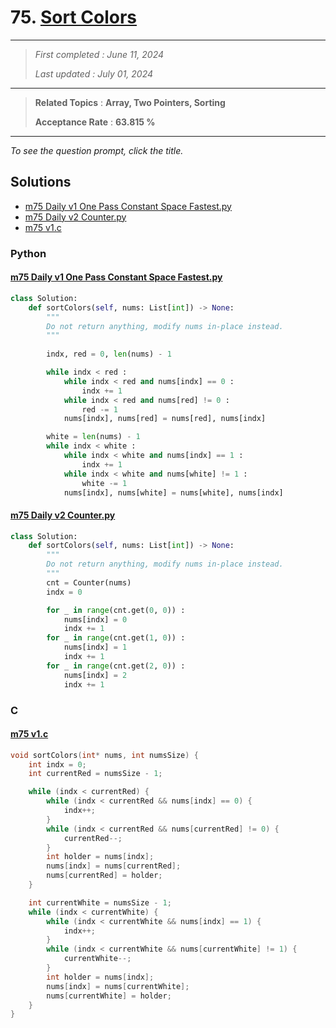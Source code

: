 # 75. [Sort Colors](<https://leetcode.com/problems/sort-colors>)

------

> *First completed : June 11, 2024*
>
> *Last updated : July 01, 2024*


------

> **Related Topics** : **Array, Two Pointers, Sorting**
>
> **Acceptance Rate** : **63.815 %**


------

*To see the question prompt, click the title.*

## Solutions

- [m75 Daily v1 One Pass Constant Space Fastest.py](<../my-submissions/m75 Daily v1 One Pass Constant Space Fastest.py>)
- [m75 Daily v2 Counter.py](<../my-submissions/m75 Daily v2 Counter.py>)
- [m75 v1.c](<../my-submissions/m75 v1.c>)
### Python
#### [m75 Daily v1 One Pass Constant Space Fastest.py](<../my-submissions/m75 Daily v1 One Pass Constant Space Fastest.py>)
```Python
class Solution:
    def sortColors(self, nums: List[int]) -> None:
        """
        Do not return anything, modify nums in-place instead.
        """
        
        indx, red = 0, len(nums) - 1

        while indx < red :
            while indx < red and nums[indx] == 0 :
                indx += 1
            while indx < red and nums[red] != 0 :
                red -= 1
            nums[indx], nums[red] = nums[red], nums[indx]

        white = len(nums) - 1
        while indx < white :
            while indx < white and nums[indx] == 1 :
                indx += 1
            while indx < white and nums[white] != 1 :
                white -= 1
            nums[indx], nums[white] = nums[white], nums[indx]
```

#### [m75 Daily v2 Counter.py](<../my-submissions/m75 Daily v2 Counter.py>)
```Python
class Solution:
    def sortColors(self, nums: List[int]) -> None:
        """
        Do not return anything, modify nums in-place instead.
        """
        cnt = Counter(nums)
        indx = 0

        for _ in range(cnt.get(0, 0)) :
            nums[indx] = 0
            indx += 1
        for _ in range(cnt.get(1, 0)) :
            nums[indx] = 1
            indx += 1
        for _ in range(cnt.get(2, 0)) :
            nums[indx] = 2
            indx += 1
```

### C
#### [m75 v1.c](<../my-submissions/m75 v1.c>)
```C
void sortColors(int* nums, int numsSize) {
    int indx = 0;
    int currentRed = numsSize - 1;

    while (indx < currentRed) {
        while (indx < currentRed && nums[indx] == 0) {
            indx++;
        }
        while (indx < currentRed && nums[currentRed] != 0) {
            currentRed--;
        }
        int holder = nums[indx];
        nums[indx] = nums[currentRed];
        nums[currentRed] = holder;        
    }

    int currentWhite = numsSize - 1;
    while (indx < currentWhite) {
        while (indx < currentWhite && nums[indx] == 1) {
            indx++;
        }
        while (indx < currentWhite && nums[currentWhite] != 1) {
            currentWhite--;
        }
        int holder = nums[indx];
        nums[indx] = nums[currentWhite];
        nums[currentWhite] = holder;        
    }
}
```

